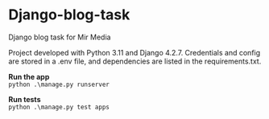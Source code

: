 # Django-blog-task
Django blog task for Mir Media

Project developed with Python 3.11 and Django 4.2.7. Credentials and config are stored in a .env file, and dependencies are listed in the requirements.txt.

**Run the app**\
```python .\manage.py runserver```

**Run tests**\
```python .\manage.py test apps```
